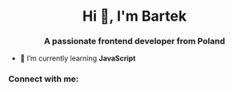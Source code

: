 <h1 align="center">Hi 👋, I'm Bartek</h1>
<h3 align="center">A passionate frontend developer from Poland</h3>

- 🌱 I’m currently learning **JavaScript**

<h3 align="left">Connect with me:</h3>
<p align="left">
</p>
